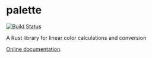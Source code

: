 # palette

[![Build Status](https://travis-ci.org/Ogeon/palette.svg?branch=master)](https://travis-ci.org/Ogeon/palette)

A Rust library for linear color calculations and conversion

[Online documentation](https://ogeon.github.io/docs/palette/master/palette/index.html).
